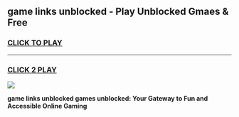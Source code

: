 
## game links unblocked - Play Unblocked Gmaes & Free
<h3>
<a href="https://news.freeplayer.one?title=game_links_unblocked&ref=23F">CLICK TO PLAY</a></h3>
<hr>

<h3>
<a href="https://news.freeplayer.one?title=game_links_unblocked&ref=23F">CLICK 2 PLAY</a>
  
</h3>

<a href="https://news.freeplayer.one?title=game_links_unblocked&ref=23F/"><img src="https://clearcache.store/games.png"></a>


**game links unblocked games unblocked: Your Gateway to Fun and Accessible Online Gaming**
